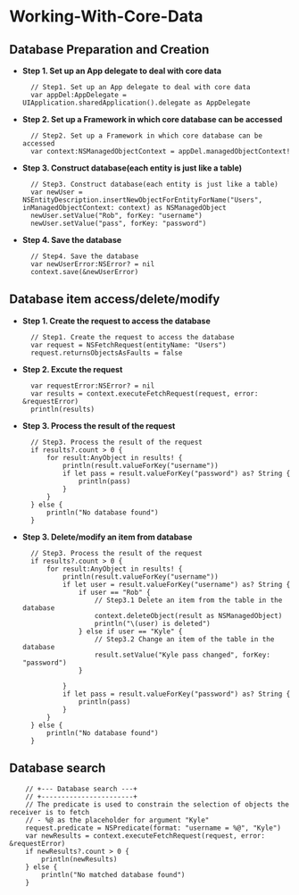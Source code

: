 # Working-With-Core-Data
Database Preparation and Creation
---------------------------------
* **Step 1. Set up an App delegate to deal with core data**

        // Step1. Set up an App delegate to deal with core data
        var appDel:AppDelegate = UIApplication.sharedApplication().delegate as AppDelegate
        
* **Step 2. Set up a Framework in which core database can be accessed**

        // Step2. Set up a Framework in which core database can be accessed
        var context:NSManagedObjectContext = appDel.managedObjectContext!
        
* **Step 3. Construct database(each entity is just like a table)**

        // Step3. Construct database(each entity is just like a table)
        var newUser = NSEntityDescription.insertNewObjectForEntityForName("Users", inManagedObjectContext: context) as NSManagedObject
        newUser.setValue("Rob", forKey: "username")
        newUser.setValue("pass", forKey: "password")
        
* **Step 4. Save the database**

        // Step4. Save the database
        var newUserError:NSError? = nil
        context.save(&newUserError)
        
Database item access/delete/modify
----------------------------------
* **Step 1. Create the request to access the database**

        // Step1. Create the request to access the database
        var request = NSFetchRequest(entityName: "Users")
        request.returnsObjectsAsFaults = false
        
* **Step 2. Excute the request**

        var requestError:NSError? = nil
        var results = context.executeFetchRequest(request, error: &requestError)
        println(results)
        
* **Step 3. Process the result of the request**

        // Step3. Process the result of the request
        if results?.count > 0 {
            for result:AnyObject in results! {
                println(result.valueForKey("username"))
                if let pass = result.valueForKey("password") as? String {
                    println(pass)
                }
            }
        } else {
            println("No database found")
        }
        
* **Step 3. Delete/modify an item from database**

        // Step3. Process the result of the request
        if results?.count > 0 {
            for result:AnyObject in results! {
                println(result.valueForKey("username"))
                if let user = result.valueForKey("username") as? String {
                    if user == "Rob" {
                        // Step3.1 Delete an item from the table in the database
                        context.deleteObject(result as NSManagedObject)
                        println("\(user) is deleted")
                    } else if user == "Kyle" {
                        // Step3.2 Change an item of the table in the database
                        result.setValue("Kyle pass changed", forKey: "password")
                    }
                    
                }
                if let pass = result.valueForKey("password") as? String {
                    println(pass)
                }
            }
        } else {
            println("No database found")
        }
        
Database search
---------------

        // +--- Database search ---+
        // +-----------------------+
        // The predicate is used to constrain the selection of objects the receiver is to fetch
        // - %@ as the placeholder for argument "Kyle"
        request.predicate = NSPredicate(format: "username = %@", "Kyle")
        var newResults = context.executeFetchRequest(request, error: &requestError)
        if newResults?.count > 0 {
            println(newResults)
        } else {
            println("No matched database found")
        }
        
     
